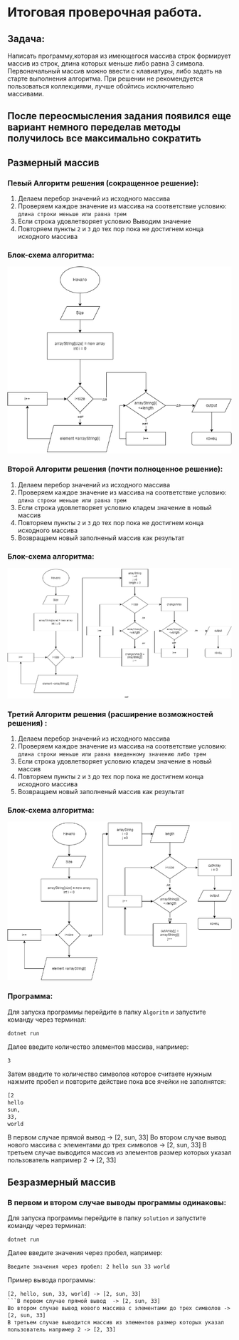 # Итоговая проверочная работа.

## Задача:
Написать программу,которая из имеющегося
массива строк формирует массив из строк,
длина которых меньше либо равна 3 символа.
Первоначальный массив можно ввести с клавиатуры,
либо задать на старте выполнения алгоритма.
При решении не рекомендуется пользоваться коллекциями,
лучше обойтись исключительно массивами.

## После переосмысления задания появился еще вариант немного переделав методы получилось все максимально сократить
## Размерный массив
### Певый Алгоритм решения (сокращенное решение):
1. Делаем перебор значений из исходного массива
2. Проверяем каждое значение из массива на соответствие условию: `длина строки меньше или равна трем`
3. Если строка удовлетворяет условию Выводим значение
4. Повторяем пункты `2` и `3` до тех пор пока не достигнем конца исходного массива
### Блок-схема алгоритма:
![Диаграмма](/BlockDiagram/TheFirstWay.png)
### Второй Алгоритм решения (почти полноценное решение):
1. Делаем перебор значений из исходного массива
2. Проверяем каждое значение из массива на соответствие условию: `длина строки меньше или равна трем`
3. Если строка удовлетворяет условию кладем значение в новый массив
4. Повторяем пункты `2` и `3` до тех пор пока не достигнем конца исходного массива
5. Возвращаем новый заполненый массив как результат
### Блок-схема алгоритма:
![Диаграмма](/BlockDiagram/TheSecondWay.png)
### Третий Алгоритм решения (расширение возможностей решения) :
1. Делаем перебор значений из исходного массива
2. Проверяем каждое значение из массива на соответствие условию: `длина строки меньше или равна введенному значению либо трем`
3. Если строка удовлетворяет условию кладем значение в новый массив
4. Повторяем пункты `2` и `3` до тех пор пока не достигнем конца исходного массива
5. Возвращаем новый заполненый массив как результат
### Блок-схема алгоритма:
![Диаграмма](/BlockDiagram/TheThirdWay.png)

### Программа:
Для запуска программы перейдите в папку `Algoritm` и запустите команду через терминал:
```
dotnet run 
```
Далее введите количество элементов массива, например:
```
3
```
Затем введите то количество символов которое считаете нужным нажмите пробел и повторите действие пока все ячейки не заполнятся:
```
[2
hello
sun,
33,
world
```
В первом случае прямой вывод  -> [2, sun, 33]
Во втором случае вывод нового массива с элементами до трех символов -> [2, sun, 33]
В третьем случае выводится массив из элементов размер которых указал пользователь например 2 -> [2, 33]
## Безразмерный массив

### В первом и втором случае выводы программы одинаковы:
Для запуска программы перейдите в папку `solution` и запустите команду через терминал:
```
dotnet run 
```
Далее введите значения через пробел, например:
```
Введите значения через пробел: 2 hello sun 33 world
```
Пример вывода программы:
```
[2, hello, sun, 33, world] -> [2, sun, 33]
```В первом случае прямой вывод  -> [2, sun, 33]
Во втором случае вывод нового массива с элементами до трех символов -> [2, sun, 33]
В третьем случае выводится массив из элементов размер которых указал пользователь например 2 -> [2, 33]
